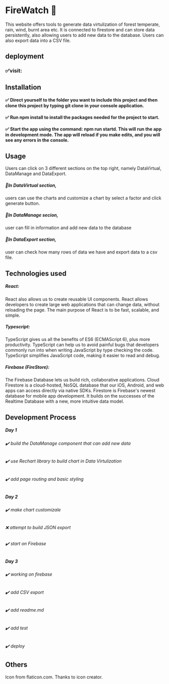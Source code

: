 # FireWatch 🌲

This website offers tools to generate data virtulization of forest temperate, rain, wind, burnt area etc. It is connected to firestore and can store data persistently, also allowing users to add new data to the database. Users can also export data into a CSV file.

## deployment

### ✅visit:

## Installation

#### ✅ Direct yourself to the folder you want to include this project and then clone this project by typing git clone <link to repo> in your console application. 
#### ✅ Run npm install to install the packages needed for the project to start.

#### ✅ Start the app using the command: npm run startd. This will run the app in development mode. The app will reload if you make edits, and you will see any errors in the console.

## Usage 

Users can click on 3 different sections on the top right, namely DataVirtual, DataManage and DataExport.

##### 🔸In DataVirtual section,
users can use the charts and customize a chart by select a factor and click generate button.

##### 🔸In DataManage secion,
user can fill in information and add new data to the database

##### 🔸In DataExport section,
user can check how many rows of data we have and export data to a csv file.



## Technologies used
##### React: 
React also allows us to create reusable UI components. React allows developers to create large web applications that can change data, without reloading the page. The main purpose of React is to be fast, scalable, and simple.
##### Typescript:
TypeScript gives us all the benefits of ES6 (ECMAScript 6), plus more productivity. TypeScript can help us to avoid painful bugs that developers commonly run into when writing JavaScript by type checking the code. TypeScript simplifies JavaScript code, making it easier to read and debug.
##### Firebase (FireStore): 
The Firebase Database lets us build rich, collaborative applications. Cloud Firestore is a cloud-hosted, NoSQL database that our iOS, Android, and web apps can access directly via native SDKs. Firestore is Firebase's newest database for mobile app development. It builds on the successes of the Realtime Database with a new, more intuitive data model.
## Development Process

##### Day 1

###### ✔️ build the DataManage component that can add new data
###### ✔️ use Rechart library to build chart in Data Virtulization
###### ✔️ add page routing and basic styling

##### Day 2

###### ✔️ make chart customizale
###### ❌  attempt to build JSON export
###### ✔️ start on Firebase

##### Day 3

###### ✔️ working on firebase
###### ✔️ add CSV export
###### ✔️ add readme.md
###### ✔️ add test
###### ✔️ deploy

## Others

Icon from flaticon.com. Thanks to icon creator.

